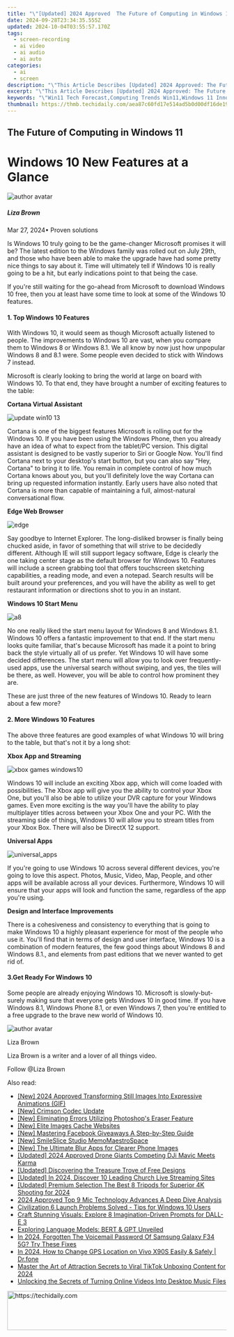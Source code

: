 ```yaml
---
title: "\"[Updated] 2024 Approved  The Future of Computing in Windows 11\""
date: 2024-09-28T23:34:35.555Z
updated: 2024-10-04T03:55:57.170Z
tags: 
  - screen-recording
  - ai video
  - ai audio
  - ai auto
categories: 
  - ai
  - screen
description: "\"This Article Describes [Updated] 2024 Approved: The Future of Computing in Windows 11\""
excerpt: "\"This Article Describes [Updated] 2024 Approved: The Future of Computing in Windows 11\""
keywords: "\"Win11 Tech Forecast,Computing Trends Win11,Windows 11 Innovation,New Compute Win11,Future Tech Windows,Win11 System Prospects,Next-Gen Windows Tech\""
thumbnail: https://thmb.techidaily.com/aea87c60fd17e514ad5b0d00df16de19060de16b7b31b6165884880013291d16.jpg
---
```


## The Future of Computing in Windows 11

# Windows 10 New Features at a Glance

![author avatar](https://lh5.googleusercontent.com/-AIMmjowaFs4/AAAAAAAAAAI/AAAAAAAAABc/Y5UmwDaI7HU/s250-c-k/photo.jpg)

##### Liza Brown

 Mar 27, 2024• Proven solutions

Is Windows 10 truly going to be the game-changer Microsoft promises it will be? The latest edition to the Windows family was rolled out on July 29th, and those who have been able to make the upgrade have had some pretty nice things to say about it. Time will ultimately tell if Windows 10 is really going to be a hit, but early indications point to that being the case.

If you're still waiting for the go-ahead from Microsoft to download Windows 10 free, then you at least have some time to look at some of the Windows 10 features.

#### 1. Top Windows 10 Features

With Windows 10, it would seem as though Microsoft actually listened to people. The improvements to Windows 10 are vast, when you compare them to Windows 8 or Windows 8.1\. We all know by now just how unpopular Windows 8 and 8.1 were. Some people even decided to stick with Windows 7 instead.

Microsoft is clearly looking to bring the world at large on board with Windows 10\. To that end, they have brought a number of exciting features to the table:

**Cortana Virtual Assistant**

![update win10 13](https://images.wondershare.com/windows10/update-win10-13.png)

Cortana is one of the biggest features Microsoft is rolling out for the Windows 10\. If you have been using the Windows Phone, then you already have an idea of what to expect from the tablet/PC version. This digital assistant is designed to be vastly superior to Siri or Google Now. You'll find Cortana next to your desktop's start button, but you can also say "Hey, Cortana" to bring it to life. You remain in complete control of how much Cortana knows about you, but you'll definitely love the way Cortana can bring up requested information instantly. Early users have also noted that Cortana is more than capable of maintaining a full, almost-natural conversational flow.

**Edge Web Browser**

![edge](https://images.wondershare.com/filmora/article-images/edge.jpg)

Say goodbye to Internet Explorer. The long-disliked browser is finally being chucked aside, in favor of something that will strive to be decidedly different. Although IE will still support legacy software, Edge is clearly the one taking center stage as the default browser for Windows 10\. Features will include a screen grabbing tool that offers touchscreen sketching capabilities, a reading mode, and even a notepad. Search results will be built around your preferences, and you will have the ability as well to get restaurant information or directions shot to you in an instant.

**Windows 10 Start Menu**

![a8](https://images.wondershare.com/windows10/a8.png)

No one really liked the start menu layout for Windows 8 and Windows 8.1\. Windows 10 offers a fantastic improvement to that end. If the start menu looks quite familiar, that's because Microsoft has made it a point to bring back the style virtually all of us prefer. Yet Windows 10 will have some decided differences. The start menu will allow you to look over frequently-used apps, use the universal search without swiping, and yes, the tiles will be there, as well. However, you will be able to control how prominent they are.

These are just three of the new features of Windows 10\. Ready to learn about a few more?

#### 2. More Windows 10 Features

The above three features are good examples of what Windows 10 will bring to the table, but that's not it by a long shot:

**Xbox App and Streaming**

![xbox games windows10](https://images.wondershare.com/windows10/xboy-games-windows10-1.png)

Windows 10 will include an exciting Xbox app, which will come loaded with possibilities. The Xbox app will give you the ability to control your Xbox One, but you'll also be able to utilize your DVR capture for your Windows games. Even more exciting is the way you'll have the ability to play multiplayer titles across between your Xbox One and your PC. With the streaming side of things, Windows 10 will allow you to stream titles from your Xbox Box. There will also be DirectX 12 support.

 **Universal Apps**

![universal_apps](https://images.wondershare.com/filmora/article-images/universal_apps.jpg)

If you're going to use Windows 10 across several different devices, you're going to love this aspect. Photos, Music, Video, Map, People, and other apps will be available across all your devices. Furthermore, Windows 10 will ensure that your apps will look and function the same, regardless of the app you're using.

 **Design and Interface Improvements**

There is a cohesiveness and consistency to everything that is going to make Windows 10 a highly pleasant experience for most of the people who use it. You'll find that in terms of design and user interface, Windows 10 is a combination of modern features, the few good things about Windows 8 and Windows 8.1., and elements from past editions that we never wanted to get rid of.

#### 3.Get Ready For Windows 10

Some people are already enjoying Windows 10\. Microsoft is slowly-but-surely making sure that everyone gets Windows 10 in good time. If you have Windows 8.1, Windows Phone 8.1, or even Windows 7, then you're entitled to a free upgrade to the brave new world of Windows 10.

![author avatar](https://lh5.googleusercontent.com/-AIMmjowaFs4/AAAAAAAAAAI/AAAAAAAAABc/Y5UmwDaI7HU/s250-c-k/photo.jpg)

Liza Brown

Liza Brown is a writer and a lover of all things video.

Follow @Liza Brown


<ins class="adsbygoogle"
     style="display:block"
     data-ad-format="autorelaxed"
     data-ad-client="ca-pub-7571918770474297"
     data-ad-slot="1223367746"></ins>



<ins class="adsbygoogle"
     style="display:block"
     data-ad-client="ca-pub-7571918770474297"
     data-ad-slot="8358498916"
     data-ad-format="auto"
     data-full-width-responsive="true"></ins>


<span class="atpl-alsoreadstyle">Also read:</span>
<div><ul>
<li><a href="https://fox-helps.techidaily.com/new-2024-approved-transforming-still-images-into-expressive-animations-gif/"><u>[New] 2024 Approved Transforming Still Images Into Expressive Animations (GIF)</u></a></li>
<li><a href="https://video-capture.techidaily.com/new-crimson-codec-update/"><u>[New] Crimson Codec Update</u></a></li>
<li><a href="https://fox-helps.techidaily.com/new-eliminating-errors-utilizing-photoshops-eraser-feature/"><u>[New] Eliminating Errors Utilizing Photoshop's Eraser Feature</u></a></li>
<li><a href="https://fox-helps.techidaily.com/new-elite-images-cache-websites/"><u>[New] Elite Images Cache Websites</u></a></li>
<li><a href="https://fox-helps.techidaily.com/new-mastering-facebook-giveaways-a-step-by-step-guide/"><u>[New] Mastering Facebook Giveaways A Step-by-Step Guide</u></a></li>
<li><a href="https://fox-helps.techidaily.com/new-smileslice-studio-memomaestrospace/"><u>[New] SmileSlice Studio MemoMaestroSpace</u></a></li>
<li><a href="https://article-helps.techidaily.com/new-the-ultimate-blur-apps-for-clearer-phone-images/"><u>[New] The Ultimate Blur Apps for Clearer Phone Images</u></a></li>
<li><a href="https://fox-helps.techidaily.com/updated-2024-approved-drone-giants-competing-dji-mavic-meets-karma/"><u>[Updated] 2024 Approved Drone Giants Competing DJi Mavic Meets Karma</u></a></li>
<li><a href="https://vp-tips.techidaily.com/updated-discovering-the-treasure-trove-of-free-designs/"><u>[Updated] Discovering the Treasure Trove of Free Designs</u></a></li>
<li><a href="https://fox-helps.techidaily.com/updated-in-2024-discover-10-leading-church-live-streaming-sites/"><u>[Updated] In 2024, Discover 10 Leading Church Live Streaming Sites</u></a></li>
<li><a href="https://fox-direct.techidaily.com/updated-premium-selection-the-best-8-tripods-for-superior-4k-shooting-for-2024/"><u>[Updated] Premium Selection The Best 8 Tripods for Superior 4K Shooting for 2024</u></a></li>
<li><a href="https://visual-screen-recording.techidaily.com/2024-approved-top-9-mic-technology-advances-a-deep-dive-analysis/"><u>2024 Approved Top 9 Mic Technology Advances A Deep Dive Analysis</u></a></li>
<li><a href="https://win-answers.techidaily.com/civilization-6-launch-problems-solved-tips-for-windows-10-users/"><u>Civilization 6 Launch Problems Solved - Tips for Windows 10 Users</u></a></li>
<li><a href="https://tech-hub.techidaily.com/craft-stunning-visuals-explore-8-imagination-driven-prompts-for-dall-e-3/"><u>Craft Stunning Visuals: Explore 8 Imagination-Driven Prompts for DALL-E 3</u></a></li>
<li><a href="https://tech-hub.techidaily.com/exploring-language-models-bert-and-gpt-unveiled/"><u>Exploring Language Models: BERT & GPT Unveiled</u></a></li>
<li><a href="https://android-unlock.techidaily.com/in-2024-forgotten-the-voicemail-password-of-samsung-galaxy-f34-5g-try-these-fixes-by-drfone-android/"><u>In 2024, Forgotten The Voicemail Password Of Samsung Galaxy F34 5G? Try These Fixes</u></a></li>
<li><a href="https://location-social.techidaily.com/in-2024-how-to-change-gps-location-on-vivo-x90s-easily-and-safely-drfone-by-drfone-virtual-android/"><u>In 2024, How to Change GPS Location on Vivo X90S Easily & Safely | Dr.fone</u></a></li>
<li><a href="https://fox-helps.techidaily.com/master-the-art-of-attraction-secrets-to-viral-tiktok-unboxing-content-for-2024/"><u>Master the Art of Attraction Secrets to Viral TikTok Unboxing Content for 2024</u></a></li>
<li><a href="https://fox-helps.techidaily.com/unlocking-the-secrets-of-turning-online-videos-into-desktop-music-files/"><u>Unlocking the Secrets of Turning Online Videos Into Desktop Music Files</u></a></li>
</ul></div>

<!-- affiliate ads begin -->
<a href="https://aligracehair.sjv.io/c/5597632/1884002/19272" target="_top" id="1884002">
  <img src="//a.impactradius-go.com/display-ad/19272-1884002" border="0" alt="https://techidaily.com" width="728" height="90"/>
</a>
<img height="0" width="0" src="https://aligracehair.sjv.io/i/5597632/1884002/19272" style="position:absolute;visibility:hidden;" border="0" />
<!-- affiliate ads end -->

